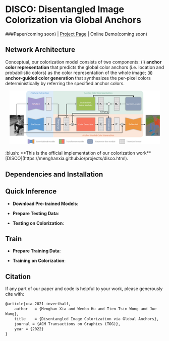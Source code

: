 # DISCO: Disentangled Image Colorization via Global Anchors

###Paper(coming soon) | [Project Page](https://menghanxia.github.io/projects/disco.html) | Online Demo(coming soon)

## Network Architecture

Conceptual, our colorization model consists of two components: (i) **anchor color representation** that predicts the global color anchors (i.e. location and probabilistic colors) as the color representation of the whole image; (ii) **anchor-guided color generation** that synthesizes the per-pixel colors deterministically by referring the specified anchor colors.

<div align="center">
	<img src="asserts/network.png" width="95%">
</div>


<br>
:blush: **This is the official implementation of our colorization work** [DISCO](https://menghanxia.github.io/projects/disco.html).



## Dependencies and Installation


## Quick Inference

- **Download Pre-trained Models**:

- **Prepare Testing Data**:

- **Testing on Colorization**:


## Train

- **Prepare Training Data**:

- **Training on Colorization**:


## Citation
If any part of our paper and code is helpful to your work, please generously cite with:
```
@article{xia-2021-inverthalf,
	author   = {Menghan Xia and Wenbo Hu and Tien-Tsin Wong and Jue Wang},
	title    = {Disentangled Image Colorization via Global Anchors},
	journal = {ACM Transactions on Graphics (TOG)},
	year = {2022}
}
```